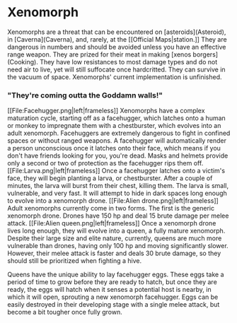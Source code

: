 # Xenomorph
Xenomorphs are a threat that can be encountered on \[asteroids](Asteroid), in \[Caverna](Caverna), and, rarely, at the [[Official Maps|station.]] They are dangerous in numbers and should be avoided unless you have an effective range weapon. They are prized for their meat in making \[xenos borgers](Cooking). They have low resistances to most damage types and do not need air to live, yet will still suffocate once hardcritted. They can survive in the vacuum of space. Xenomorphs' current implementation is unfinished.    


### "They're coming outta the Goddamn walls!"

[[File:Facehugger.png|left|frameless]] Xenomorphs have a complex maturation cycle, starting off as a facehugger, which latches onto a human or monkey to impregnate them with a chestburster, which evolves into an adult xenomorph. Facehuggers are extremely dangerous to fight in confined spaces or without ranged weapons. A facehugger will automatically render a person unconscious once it latches onto their face, which means if you don't have friends looking for you, you're dead. Masks and helmets provide only a second or two of protection as the facehugger rips them off.
[[File:Larva.png|left|frameless]]
Once a facehugger latches onto a victim's face, they will begin planting a larva, or chestburster. After a couple of minutes, the larva will burst from their chest, killing them. The larva is small, vulnerable, and very fast. It will attempt to hide in dark spaces long enough to evolve into a xenomorph drone.
[[File:Alien drone.png|left|frameless]]
Adult xenomorphs currently come in two forms. The first is the generic xenomorph drone. Drones have 150 hp and deal 15 brute damage per melee attack. 
[[File:Alien queen.png|left|frameless]]
Once a xenomorph drone lives long enough, they will evolve into a queen, a fully mature xenomorph. Despite their large size and elite nature, currently, queens are much more vulnerable than drones, having only 100 hp and moving significantly slower. However, their melee attack is faster and deals 30 brute damage, so they should still be prioritized when fighting a hive.

Queens have the unique ability to lay facehugger eggs. These eggs take a period of time to grow before they are ready to hatch, but once they are ready, the eggs will hatch when it senses a potential host is nearby, in which it will open, sprouting a new xenomorph facehugger. Eggs can be easily destroyed in their developing stage with a single melee attack, but become a bit tougher once fully grown.
